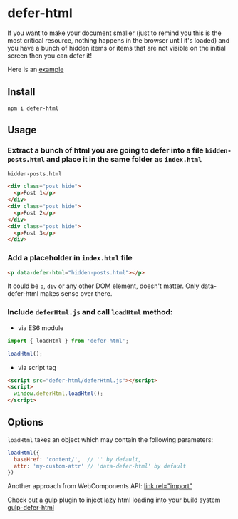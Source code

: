# defer-html

If you want to make your document smaller (just to remind you this is the most critical resource, nothing happens in the browser until it's loaded) and you have a bunch of hidden items or items that are not visible on the initial screen then you can defer it!

Here is an [example](https://antonlapshin.github.io/defer-html/)

## Install

```
npm i defer-html
```

## Usage

### Extract a bunch of html you are going to defer into a file `hidden-posts.html` and place it in the same folder as `index.html`

`hidden-posts.html`

```html
<div class="post hide">
  <p>Post 1</p>
</div>
<div class="post hide">
  <p>Post 2</p>
</div>
<div class="post hide">
  <p>Post 3</p>
</div>
```

### Add a placeholder in `index.html` file

```html
<p data-defer-html="hidden-posts.html"></p>
```

It could be `p`, `div` or any other DOM element, doesn't matter. Only data-defer-html makes sense over there.

### Include `deferHtml.js` and call `loadHtml` method:

- via ES6 module

```js
import { loadHtml } from 'defer-html';

loadHtml();
```

- via script tag
```html
<script src="defer-html/deferHtml.js"></script>
<script>
  window.deferHtml.loadHtml();
</script>
```

## Options

`loadHtml` takes an object which may contain the following parameters:

```js
loadHtml({
  baseHref: 'content/',  // '' by default,
  attr: 'my-custom-attr' // 'data-defer-html' by default
})
```

Another approach from WebComponents API: [link rel="import"](https://www.html5rocks.com/en/tutorials/webcomponents/imports/)

Check out a gulp plugin to inject lazy html loading into your build system [gulp-defer-html](https://www.npmjs.com/package/gulp-defer-html)